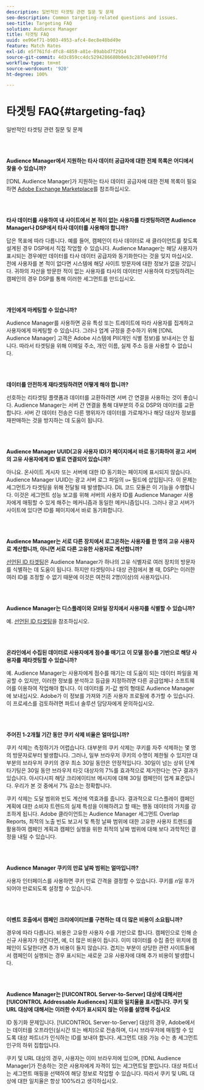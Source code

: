 ```yaml
---
description: 일반적인 타겟팅 관련 질문 및 문제
seo-description: Common targeting-related questions and issues.
seo-title: Targeting FAQ
solution: Audience Manager
title: 타겟팅 FAQ
uuid: ee96ef71-b903-4953-afc4-8ec8e48bd49e
feature: Match Rates
exl-id: e5f761fd-dfc8-4859-a81e-89abbd7f2914
source-git-commit: 4d3c859cc4dc5294286680b0e63c287e0409f7fd
workflow-type: tm+mt
source-wordcount: '920'
ht-degree: 100%

---
```


# 타겟팅 FAQ{#targeting-faq}

일반적인 타겟팅 관련 질문 및 문제

<br> 

<!-- 

faq_targeting.xml

 -->

**Audience Manager에서 지원하는 타사 데이터 공급자에 대한 전체 목록은 어디에서 찾을 수 있습니까?**

[!DNL Audience Manager]가 지원하는 타사 데이터 공급자에 대한 전체 목록이 필요하면 [Adobe Exchange Marketplace](https://exchange.adobe.com/experiencecloud.html)를 참조하십시오.

<br> 

**타사 데이터를 사용하여 내 사이트에서 본 적이 없는 사용자를 타겟팅하려면 Audience Manager나 DSP에서 타사 데이터를 사용해야 합니까?**

답은 목표에 따라 다릅니다. 예를 들어, 캠페인이 타사 데이터로 새 클라이언트를 찾도록 설계된 경우 DSP에서 직접 작업할 수 있습니다. Audience Manager는 해당 사용자가 표시되는 경우에만 데이터를 타사 데이터 공급자와 동기화한다는 것을 잊지 마십시오. 전에 사용자를 본 적이 없다면 시스템에 해당 사이트 방문자에 대한 정보가 없을 것입니다. 귀하의 자산을 방문한 적이 없는 사용자를 타사의 데이터만 사용하여 타겟팅하려는 캠페인의 경우 DSP를 통해 이러한 세그먼트를 만드십시오.

<br> 

**개인에게 마케팅할 수 있습니까?**

Audience Manager를 사용하면 공유 특성 또는 트레이트에 따라 사용자를 집계하고 사용자에게 마케팅할 수 있습니다. 그러나 업계 규정을 준수하기 위해 [!DNL Audience Manager] 고객은 Adobe 시스템에 PII(개인 식별 정보)를 보내서는 안 됩니다. 따라서 타겟팅을 위해 이메일 주소, 개인 이름, 실제 주소 등을 사용할 수 없습니다.

<br> 

**데이터를 안전하게 재타겟팅하려면 어떻게 해야 합니까?**

선호하는 리타겟팅 플랫폼과 데이터를 교환하려면 서버 간 연결을 사용하는 것이 좋습니다. Audience Manager는 서버 간 연결을 통해 대부분의 주요 DSP와 데이터를 교환합니다. 서버 간 데이터 전송은 다른 행위자가 데이터를 가로채거나 해당 대상자 정보를 재판매하는 것을 방지하는 데 도움이 됩니다.

<br> 

**Audience Manager UUID(고유 사용자 ID)가 페이지에서 바로 동기화하여 광고 서버의 고유 사용자에게 ID 별로 연결되어 있습니까?**

아니요. 온사이트 게시자 또는 서버에 대한 ID 동기화는 페이지에 표시되지 않습니다. Audience Manager UUID는 광고 서버 로그 파일의 `u=` 필드에 삽입됩니다. 이 문제는 세그먼트가 타겟팅을 위해 전달될 때 발생합니다. DIL 코드 모듈은 이 기능을 수행합니다. 이것은 세그먼트 성능 보고를 위해 서버의 사용자 ID를 Audience Manager 사용자에게 매핑할 수 있게 해주는 메커니즘과 동일한 메커니즘입니다. 그러나 광고 서버가 사이트에 있다면 ID를 페이지에서 바로 동기화합니다.

<br> 

**Audience Manager는 서로 다른 장치에서 로그온하는 사용자를 한 명의 고유 사용자로 계산합니까, 아니면 서로 다른 고유한 사용자로 계산합니까?**

[선언된 ID 타겟팅](../features/declared-ids.md#declared-id-targeting)은 Audience Manager가 하나의 고유 식별자로 여러 장치의 방문자를 식별하는 데 도움이 됩니다. 하지만 타겟팅이나 대상 관점에서 볼 때, DSP는 이러한 여러 ID를 조정할 수 없기 때문에 이것은 여전히 2명(이상)의 사용자입니다.

<br> 

**Audience Manager는 디스플레이와 모바일 장치에서 사용자를 식별할 수 있습니까?**

예. [선언된 ID 타겟팅](../features/declared-ids.md#declared-id-targeting)을 참조하십시오.

<br> 

**온라인에서 수집된 데이터로 사용자에게 점수를 매기고 이 모델 점수를 기반으로 해당 사용자를 재타겟팅할 수 있습니까?**

예. Audience Manager는 사용자에게 점수를 매기는 데 도움이 되는 데이터 파일을 제공할 수 있지만, 이러한 정보를 분석하고 등급을 지정하려면 다른 공급업체나 소프트웨어를 이용하여 작업해야 합니다. 이 데이터를 키-값 쌍의 형태로 Audience Manager에 보내십시오. Adobe가 이 정보를 가져와 기존 사용자 프로필에 추가할 수 있습니다. 이 프로세스를 검토하려면 파트너 솔루션 담당자에게 문의하십시오.

<br> 

**주어진 1-2개월 기간 동안 쿠키 삭제 비율은 얼마입니까?**

쿠키 삭제는 측정하기가 어렵습니다. 대부분의 쿠키 삭제는 쿠키를 자주 삭제하는 몇 명의 방문자로부터 발생합니다. 그러나, 일부 브라우저 쿠키의 수명이 제한될 수 있지만 대부분의 브라우저 쿠키의 경우 최소 30일 동안은 안정적입니다. 30일이 넘는 상위 단계 타기팅은 30일 동안 브라우저 타깃 대상자의 7%를 효과적으로 제거한다는 연구 결과가 있습니다. 아시다시피 해당 크리에이티브 메시지에 대해 30일 캠페인이 업계 표준입니다. 우리가 본 것 중에서 7% 감소는 정확합니다.

쿠키 삭제는 도달 범위와 빈도 계산에 역효과를 줍니다. 결과적으로 디스플레이 캠페인 계획에 대한 소비자 트렌드의 실제 특성을 이해하려고 할 때는 행동 데이터의 가치를 강조하게 됩니다. Adobe 클라이언트는 Audience Manager 세그먼트 Overlap Reports, 최적의 노출 빈도 보고서 및 특정 날짜 범위에 대한 고유한 사용자 트렌드를 활용하여 캠페인 계획과 캠페인 실행을 위한 최적의 날짜 범위에 대해 보다 과학적인 결정을 내릴 수 있습니다.

<br> 

**Audience Manager 쿠키의 만료 날짜 범위는 얼마입니까?**

사용자 인터페이스를 사용하면 쿠키 만료 간격을 결정할 수 있습니다. 쿠키를 *n*&#x200B;일 후가 되어야 만료되도록 설정할 수 있습니다.

<br> 

**이벤트 호출에서 캠페인 크리에이티브를 구현하는 데 더 많은 비용이 소요됩니까?**

경우에 따라 다릅니다. 비용은 고유한 사용자 수를 기반으로 합니다. 캠페인으로 인해 순 신규 사용자가 생긴다면, 예, 더 많은 비용이 듭니다. 이미 데이터를 수집 중인 위치에 캠페인이 도달한다면 추가 비용이 들지 않습니다. 겹치는 부분이 상당한 관련 사이트들에서 캠페인이 실행되는 경우 표시되는 새로운 고유 사용자에 대해 추가 비용이 발생합니다.

<br> 

**Audience Manager는 [!UICONTROL Server-to-Server] 대상에 대해서만 [!UICONTROL Addressable Audiences] 지표와 일치율을 표시합니다. 쿠키 및 URL 대상에 대해서는 이러한 수치가 표시되지 않는 이유를 설명해 주십시오**

ID 동기화 문제입니다. [!UICONTROL Server-to-Server] 대상의 경우, Adobe에서는 데이터를 오프라인(실시간 또는 배치)으로 전송하며, 다시 브라우저에 매핑할 수 있도록 대상 파트너가 인식하는 ID를 보내야 합니다.  세그먼트 대응 가능 수는 총 세그먼트 인구의 하위 집합입니다.

쿠키 및 URL 대상의 경우, 사용자는 이미 브라우저에 있으며, [!DNL Audience Manager]가 전송하는 것은 사용자에게 자격이 있는 세그먼트일 뿐입니다. 대상 파트너는 세그먼트 매핑을 선택하여 해당 정보로 작업할 수 있습니다. 따라서 쿠키 및 URL 대상에 대한 일치율은 항상 100%라고 생각하십시오.
